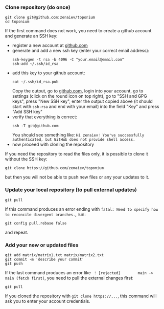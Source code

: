 ### Clone repository (do once)

```
git clone git@github.com:zenaiev/toponium
cd toponium
```

If the first command does not work, you need to create a github account and generate an SSH key:

 - register a new account at [github.com](https://github.com/)
 - generate and add a new ssh key (enter your correct email address):
   ```
   ssh-keygen -t rsa -b 4096 -C "your.email@email.com"
   ssh-add ~/.ssh/id_rsa
   ```
 - add this key to your github account:
   ```
   cat ~/.ssh/id_rsa.pub
   ```
   Copy the output, go to [github.com](https://github.com/), login into your account, go to settings (click on the round icon on top right), go to "SSH and GPG keys", press "New SSH key", enter the output copied above (it should start with `ssh-rsa` and end with your email) into the field "Key" and press "Add SSH key"
 - verify that everything is correct:
   ```
   ssh -T git@github.com
   ```
   You should see something like: `Hi zenaiev! You've successfully authenticated, but GitHub does not provide shell access.`
 - now proceed with cloning the repository

If you need the repository to read the files only, it is possible to clone it without the SSH key:
```
git clone https://github.com/zenaiev/toponium
```
but then you will not be able to push new files or any your updates to it.

### Update your local repository (to pull external updates)

```
git pull
```
If this command produces an error ending with `fatal: Need to specify how to reconcile divergent branches.`, run:
```
git config pull.rebase false
```
and repeat.

### Add your new or updated files

```
git add matrix/matrix1.txt matrix/matrix2.txt
git commit -m 'describe your commit'
git push
```
If the last command produces an error like ` ! [rejected]        main -> main (fetch first)`, you need to pull the external changes first:
```
git pull
```
If you cloned the repository with `git clone https://...`, this command will ask you to enter your account credentials.
